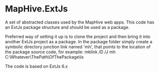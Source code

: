 # MapHive.ExtJs

A set of abstracted classes used by the MapHive web apps.
This code has an ExtJs package structure and should be used as a package.

Preferred way of setting it up is to clone the project and then bring it into another ExtJs project as a package.
In the package folder simply create a symbolic directory junction link named 'mh', that points to the location of the package source code, for example:
mklink /D /J mh C:\Whatever\ThePath\OfThePackage\Is

The code is based on ExtJs 6.x


